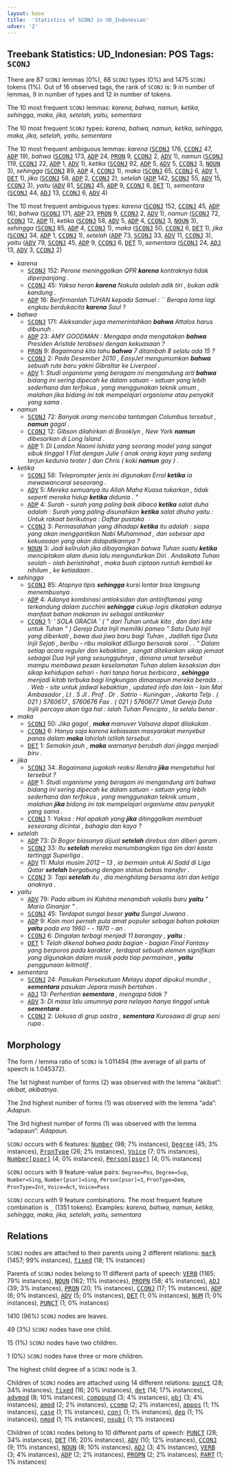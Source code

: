 ```yaml
---
layout: base
title:  'Statistics of SCONJ in UD_Indonesian'
udver: '2'
---
```


## Treebank Statistics: UD_Indonesian: POS Tags: `SCONJ`

There are 87 `SCONJ` lemmas (0%), 88 `SCONJ` types (0%) and 1475 `SCONJ` tokens (1%).
Out of 16 observed tags, the rank of `SCONJ` is: 9 in number of lemmas, 9 in number of types and 12 in number of tokens.

The 10 most frequent `SCONJ` lemmas: <em>karena, bahwa, namun, ketika, sehingga, maka, jika, setelah, yaitu, sementara</em>

The 10 most frequent `SCONJ` types:  <em>karena, bahwa, namun, ketika, sehingga, maka, jika, setelah, yaitu, sementara</em>

The 10 most frequent ambiguous lemmas: <em>karena</em> (<tt><a href="id-pos-SCONJ.html">SCONJ</a></tt> 176, <tt><a href="id-pos-CCONJ.html">CCONJ</a></tt> 47, <tt><a href="id-pos-ADP.html">ADP</a></tt> 19), <em>bahwa</em> (<tt><a href="id-pos-SCONJ.html">SCONJ</a></tt> 173, <tt><a href="id-pos-ADP.html">ADP</a></tt> 24, <tt><a href="id-pos-PRON.html">PRON</a></tt> 9, <tt><a href="id-pos-CCONJ.html">CCONJ</a></tt> 2, <tt><a href="id-pos-ADV.html">ADV</a></tt> 1), <em>namun</em> (<tt><a href="id-pos-SCONJ.html">SCONJ</a></tt> 119, <tt><a href="id-pos-CCONJ.html">CCONJ</a></tt> 22, <tt><a href="id-pos-ADP.html">ADP</a></tt> 1, <tt><a href="id-pos-ADV.html">ADV</a></tt> 1), <em>ketika</em> (<tt><a href="id-pos-SCONJ.html">SCONJ</a></tt> 92, <tt><a href="id-pos-ADP.html">ADP</a></tt> 5, <tt><a href="id-pos-ADV.html">ADV</a></tt> 5, <tt><a href="id-pos-CCONJ.html">CCONJ</a></tt> 3, <tt><a href="id-pos-NOUN.html">NOUN</a></tt> 3), <em>sehingga</em> (<tt><a href="id-pos-SCONJ.html">SCONJ</a></tt> 89, <tt><a href="id-pos-ADP.html">ADP</a></tt> 4, <tt><a href="id-pos-CCONJ.html">CCONJ</a></tt> 1), <em>maka</em> (<tt><a href="id-pos-SCONJ.html">SCONJ</a></tt> 65, <tt><a href="id-pos-CCONJ.html">CCONJ</a></tt> 6, <tt><a href="id-pos-ADV.html">ADV</a></tt> 1, <tt><a href="id-pos-DET.html">DET</a></tt> 1), <em>jika</em> (<tt><a href="id-pos-SCONJ.html">SCONJ</a></tt> 58, <tt><a href="id-pos-ADP.html">ADP</a></tt> 2, <tt><a href="id-pos-CCONJ.html">CCONJ</a></tt> 2), <em>setelah</em> (<tt><a href="id-pos-ADP.html">ADP</a></tt> 142, <tt><a href="id-pos-SCONJ.html">SCONJ</a></tt> 55, <tt><a href="id-pos-ADV.html">ADV</a></tt> 15, <tt><a href="id-pos-CCONJ.html">CCONJ</a></tt> 3), <em>yaitu</em> (<tt><a href="id-pos-ADV.html">ADV</a></tt> 81, <tt><a href="id-pos-SCONJ.html">SCONJ</a></tt> 45, <tt><a href="id-pos-ADP.html">ADP</a></tt> 9, <tt><a href="id-pos-CCONJ.html">CCONJ</a></tt> 6, <tt><a href="id-pos-DET.html">DET</a></tt> 1), <em>sementara</em> (<tt><a href="id-pos-SCONJ.html">SCONJ</a></tt> 44, <tt><a href="id-pos-ADJ.html">ADJ</a></tt> 13, <tt><a href="id-pos-CCONJ.html">CCONJ</a></tt> 6, <tt><a href="id-pos-ADV.html">ADV</a></tt> 4)

The 10 most frequent ambiguous types:  <em>karena</em> (<tt><a href="id-pos-SCONJ.html">SCONJ</a></tt> 152, <tt><a href="id-pos-CCONJ.html">CCONJ</a></tt> 45, <tt><a href="id-pos-ADP.html">ADP</a></tt> 16), <em>bahwa</em> (<tt><a href="id-pos-SCONJ.html">SCONJ</a></tt> 171, <tt><a href="id-pos-ADP.html">ADP</a></tt> 23, <tt><a href="id-pos-PRON.html">PRON</a></tt> 9, <tt><a href="id-pos-CCONJ.html">CCONJ</a></tt> 2, <tt><a href="id-pos-ADV.html">ADV</a></tt> 1), <em>namun</em> (<tt><a href="id-pos-SCONJ.html">SCONJ</a></tt> 72, <tt><a href="id-pos-CCONJ.html">CCONJ</a></tt> 12, <tt><a href="id-pos-ADP.html">ADP</a></tt> 1), <em>ketika</em> (<tt><a href="id-pos-SCONJ.html">SCONJ</a></tt> 58, <tt><a href="id-pos-ADV.html">ADV</a></tt> 5, <tt><a href="id-pos-ADP.html">ADP</a></tt> 4, <tt><a href="id-pos-CCONJ.html">CCONJ</a></tt> 3, <tt><a href="id-pos-NOUN.html">NOUN</a></tt> 3), <em>sehingga</em> (<tt><a href="id-pos-SCONJ.html">SCONJ</a></tt> 85, <tt><a href="id-pos-ADP.html">ADP</a></tt> 4, <tt><a href="id-pos-CCONJ.html">CCONJ</a></tt> 1), <em>maka</em> (<tt><a href="id-pos-SCONJ.html">SCONJ</a></tt> 50, <tt><a href="id-pos-CCONJ.html">CCONJ</a></tt> 6, <tt><a href="id-pos-DET.html">DET</a></tt> 1), <em>jika</em> (<tt><a href="id-pos-SCONJ.html">SCONJ</a></tt> 34, <tt><a href="id-pos-ADP.html">ADP</a></tt> 1, <tt><a href="id-pos-CCONJ.html">CCONJ</a></tt> 1), <em>setelah</em> (<tt><a href="id-pos-ADP.html">ADP</a></tt> 73, <tt><a href="id-pos-SCONJ.html">SCONJ</a></tt> 33, <tt><a href="id-pos-ADV.html">ADV</a></tt> 11, <tt><a href="id-pos-CCONJ.html">CCONJ</a></tt> 3), <em>yaitu</em> (<tt><a href="id-pos-ADV.html">ADV</a></tt> 79, <tt><a href="id-pos-SCONJ.html">SCONJ</a></tt> 45, <tt><a href="id-pos-ADP.html">ADP</a></tt> 9, <tt><a href="id-pos-CCONJ.html">CCONJ</a></tt> 6, <tt><a href="id-pos-DET.html">DET</a></tt> 1), <em>sementara</em> (<tt><a href="id-pos-SCONJ.html">SCONJ</a></tt> 24, <tt><a href="id-pos-ADJ.html">ADJ</a></tt> 13, <tt><a href="id-pos-ADV.html">ADV</a></tt> 3, <tt><a href="id-pos-CCONJ.html">CCONJ</a></tt> 2)


* <em>karena</em>
  * <tt><a href="id-pos-SCONJ.html">SCONJ</a></tt> 152: <em>Perone meninggalkan QPR <b>karena</b> kontraknya tidak diperpanjang .</em>
  * <tt><a href="id-pos-CCONJ.html">CCONJ</a></tt> 45: <em>Yaksa heran <b>karena</b> Nakula adalah adik tiri , bukan adik kandung .</em>
  * <tt><a href="id-pos-ADP.html">ADP</a></tt> 16: <em>Berfirmanlah TUHAN kepada Samuel : `` Berapa lama lagi engkau berdukacita <b>karena</b> Saul ?</em>
* <em>bahwa</em>
  * <tt><a href="id-pos-SCONJ.html">SCONJ</a></tt> 171: <em>Aleksander juga memerintahkan <b>bahwa</b> Attalos harus dibunuh .</em>
  * <tt><a href="id-pos-ADP.html">ADP</a></tt> 23: <em>AMY GOODMAN : Mengapa anda mengatakan <b>bahwa</b> Presiden Aristide terobsesi dengan kekuasaan ?</em>
  * <tt><a href="id-pos-PRON.html">PRON</a></tt> 9: <em>Bagaimana kita tahu <b>bahwa</b> 7 ditambah 8 selalu ada 15 ?</em>
  * <tt><a href="id-pos-CCONJ.html">CCONJ</a></tt> 2: <em>Pada Desember 2010 , EasyJet mengumumkan <b>bahwa</b> sebuah rute baru yakni Gibraltar ke Liverpool .</em>
  * <tt><a href="id-pos-ADV.html">ADV</a></tt> 1: <em>Studi organisme yang beragam ini mengandung arti <b>bahwa</b> bidang ini sering dipecah ke dalam satuan - satuan yang lebih sederhana dan terfokus , yang menggunakan teknik umum , malahan jika bidang ini tak mempelajari organisme atau penyakit yang sama .</em>
* <em>namun</em>
  * <tt><a href="id-pos-SCONJ.html">SCONJ</a></tt> 72: <em>Banyak orang mencoba tantangan Columbus tersebut , <b>namun</b> gagal .</em>
  * <tt><a href="id-pos-CCONJ.html">CCONJ</a></tt> 12: <em>Gibson dilahirkan di Brooklyn , New York <b>namun</b> dibesarkan di Long Island .</em>
  * <tt><a href="id-pos-ADP.html">ADP</a></tt> 1: <em>Di London Naomi Ishida yang seorang model yang sangat sibuk tinggal 1 Flat dengan Julie ( anak orang kaya yang sedang terjun kedunia teater ) dan Chris ( koki <b>namun</b> gay ) .</em>
* <em>ketika</em>
  * <tt><a href="id-pos-SCONJ.html">SCONJ</a></tt> 58: <em>Teleprompter jenis ini digunakan Errol <b>ketika</b> ia mewawancarai seseorang .</em>
  * <tt><a href="id-pos-ADV.html">ADV</a></tt> 5: <em>Mereka semuanya itu Allah Maha Kuasa tukarkan , tidak seperti mereka hidup <b>ketika</b> didunia . "</em>
  * <tt><a href="id-pos-ADP.html">ADP</a></tt> 4: <em>Surah - surah yang paling baik dibaca <b>ketika</b> salat duha adalah : Surah yang paling disunahkan <b>ketika</b> salat dhuha yaitu : Untuk rakaat berikutnya : Daftar pustaka</em>
  * <tt><a href="id-pos-CCONJ.html">CCONJ</a></tt> 3: <em>Permasalahan yang dihadapi <b>ketika</b> itu adalah : siapa yang akan menggantikan Nabi Muhammad , dan sebesar apa kekuasaan yang akan didapatkannya ?</em>
  * <tt><a href="id-pos-NOUN.html">NOUN</a></tt> 3: <em>Jadi kelirulah jika dibayangkan bahwa Tuhan suatu <b>ketika</b> menciptakan alam dunia lalu mengundurkan Diri . Andaikata Tuhan seolah - olah beristirahat , maka buah ciptaan runtuh kembali ke nihilum , ke ketiadaan .</em>
* <em>sehingga</em>
  * <tt><a href="id-pos-SCONJ.html">SCONJ</a></tt> 85: <em>Atapnya tipis <b>sehingga</b> kursi lontar bisa langsung menembusnya .</em>
  * <tt><a href="id-pos-ADP.html">ADP</a></tt> 4: <em>Adanya kombinasi antioksidan dan antiinflamasi yang terkandung dalam zucchini <b>sehingga</b> cukup logis dikatakan adanya manfaat bahan makanan ini sebagai antikanker</em>
  * <tt><a href="id-pos-CCONJ.html">CCONJ</a></tt> 1: <em>' SOLA GRACIA ' ( " dari Tuhan untuk kita , dan dari kita untuk Tuhan " ) Gereja Duta Injil memiliki pameo " Satu Duta Injil yang diberkati , bawa dua jiwa baru bagi Tuhan , Jadilah tiga Duta Injil Sejati , beribu - ribu malaikat diSurga bersorak sorai . . " Dalam setiap acara reguler dan kebaktian , sangat ditekankan sikap jemaat sebagai Dua Injil yang sesungguhnya , dimana umat tersebut mampu membawa pesan keselamatan Tuhan dalam kesaksian dan sikap kehidupan sehari - hari tanpa harus berbicara , <b>sehingga</b> menjadi kitab terbuka bagi lingkungan dimanapun mereka berada . . . Web - site untuk jadwal kebaktian , updated info dan lain - lain Mal Ambasador , Lt . 5 Jl . Prof . Dr . Satrio - Kuningan , Jakarta Telp . ( 021 ) 5760617 , 5760676 Fax . ( 021 ) 5760677 Umat Gereja Duta Injili percaya akan tiga hal : ialah Tuhan Pencipta , Ia selalu benar .</em>
* <em>maka</em>
  * <tt><a href="id-pos-SCONJ.html">SCONJ</a></tt> 50: <em>Jika gagal , <b>maka</b> manuver Valsava dapat dilakukan .</em>
  * <tt><a href="id-pos-CCONJ.html">CCONJ</a></tt> 6: <em>Hanya saja karena kebiasaan masyarakat menyebut panas dalam <b>maka</b> lahirlah istilah tersebut .</em>
  * <tt><a href="id-pos-DET.html">DET</a></tt> 1: <em>Semakin jauh , <b>maka</b> warnanya berubah dari jingga menjadi biru .</em>
* <em>jika</em>
  * <tt><a href="id-pos-SCONJ.html">SCONJ</a></tt> 34: <em>Bagaimana jugakah reaksi Rendra <b>jika</b> mengetahui hal tersebut ?</em>
  * <tt><a href="id-pos-ADP.html">ADP</a></tt> 1: <em>Studi organisme yang beragam ini mengandung arti bahwa bidang ini sering dipecah ke dalam satuan - satuan yang lebih sederhana dan terfokus , yang menggunakan teknik umum , malahan <b>jika</b> bidang ini tak mempelajari organisme atau penyakit yang sama .</em>
  * <tt><a href="id-pos-CCONJ.html">CCONJ</a></tt> 1: <em>Yaksa : Hal apakah yang <b>jika</b> ditinggalkan membuat seseorang dicintai , bahagia dan kaya ?</em>
* <em>setelah</em>
  * <tt><a href="id-pos-ADP.html">ADP</a></tt> 73: <em>Di Bogor biasanya dijual <b>setelah</b> direbus dan diberi garam .</em>
  * <tt><a href="id-pos-SCONJ.html">SCONJ</a></tt> 33: <em>Itu <b>setelah</b> mereka menumbangkan tiga tim dari kasta tertinggi Superliga .</em>
  * <tt><a href="id-pos-ADV.html">ADV</a></tt> 11: <em>Mulai musim 2012 – 13 , ia bermain untuk Al Sadd di Liga Qatar <b>setelah</b> bergabung dengan status bebas transfer .</em>
  * <tt><a href="id-pos-CCONJ.html">CCONJ</a></tt> 3: <em>Tapi <b>setelah</b> itu , dia menghilang bersama istri dan ketiga anaknya .</em>
* <em>yaitu</em>
  * <tt><a href="id-pos-ADV.html">ADV</a></tt> 79: <em>Pada album ini Kahitna menambah vokalis baru <b>yaitu</b> " Mario Ginanjar " .</em>
  * <tt><a href="id-pos-SCONJ.html">SCONJ</a></tt> 45: <em>Terdapat sungai besar <b>yaitu</b> Sungai Juwana .</em>
  * <tt><a href="id-pos-ADP.html">ADP</a></tt> 9: <em>Kain mori pernah pula amat populer sebagai bahan pakaian <b>yaitu</b> pada era 1960 - - 1970 - an .</em>
  * <tt><a href="id-pos-CCONJ.html">CCONJ</a></tt> 6: <em>Dingalan terbagi menjadi 11 barangay , <b>yaitu</b> :</em>
  * <tt><a href="id-pos-DET.html">DET</a></tt> 1: <em>Telah dikenal bahwa pada bagian - bagian Final Fantasy yang berporos pada karakter , terdapat sebuah elemen signifikan yang digunakan dalam musik pada tiap permainan , <b>yaitu</b> penggunaan leitmotif .</em>
* <em>sementara</em>
  * <tt><a href="id-pos-SCONJ.html">SCONJ</a></tt> 24: <em>Pasukan Persekutuan Melayu dapat dipukul mundur , <b>sementara</b> pasukan Jepara masih bertahan .</em>
  * <tt><a href="id-pos-ADJ.html">ADJ</a></tt> 13: <em>Perhentian <b>sementara</b> , mengapa tidak ?</em>
  * <tt><a href="id-pos-ADV.html">ADV</a></tt> 3: <em>Di masa lalu umumnya para nelayan hanya tinggal untuk <b>sementara</b> .</em>
  * <tt><a href="id-pos-CCONJ.html">CCONJ</a></tt> 2: <em>Uekusa di grup sastra , <b>sementara</b> Kurosawa di grup seni rupa .</em>

## Morphology

The form / lemma ratio of `SCONJ` is 1.011494 (the average of all parts of speech is 1.045372).

The 1st highest number of forms (2) was observed with the lemma “akibat”: <em>akibat, akibatnya</em>.

The 2nd highest number of forms (1) was observed with the lemma “ada”: <em>Adapun</em>.

The 3rd highest number of forms (1) was observed with the lemma “adapaun”: <em>Adapaun</em>.

`SCONJ` occurs with 6 features: <tt><a href="id-feat-Number.html">Number</a></tt> (98; 7% instances), <tt><a href="id-feat-Degree.html">Degree</a></tt> (45; 3% instances), <tt><a href="id-feat-PronType.html">PronType</a></tt> (26; 2% instances), <tt><a href="id-feat-Voice.html">Voice</a></tt> (7; 0% instances), <tt><a href="id-feat-Number-psor.html">Number[psor]</a></tt> (4; 0% instances), <tt><a href="id-feat-Person-psor.html">Person[psor]</a></tt> (4; 0% instances)

`SCONJ` occurs with 9 feature-value pairs: `Degree=Pos`, `Degree=Sup`, `Number=Sing`, `Number[psor]=Sing`, `Person[psor]=3`, `PronType=Dem`, `PronType=Int`, `Voice=Act`, `Voice=Pass`

`SCONJ` occurs with 9 feature combinations.
The most frequent feature combination is `_` (1351 tokens).
Examples: <em>karena, bahwa, namun, ketika, sehingga, maka, jika, setelah, yaitu, sementara</em>


## Relations

`SCONJ` nodes are attached to their parents using 2 different relations: <tt><a href="id-dep-mark.html">mark</a></tt> (1457; 99% instances), <tt><a href="id-dep-fixed.html">fixed</a></tt> (18; 1% instances)

Parents of `SCONJ` nodes belong to 11 different parts of speech: <tt><a href="id-pos-VERB.html">VERB</a></tt> (1165; 79% instances), <tt><a href="id-pos-NOUN.html">NOUN</a></tt> (162; 11% instances), <tt><a href="id-pos-PROPN.html">PROPN</a></tt> (58; 4% instances), <tt><a href="id-pos-ADJ.html">ADJ</a></tt> (39; 3% instances), <tt><a href="id-pos-PRON.html">PRON</a></tt> (20; 1% instances), <tt><a href="id-pos-CCONJ.html">CCONJ</a></tt> (17; 1% instances), <tt><a href="id-pos-ADP.html">ADP</a></tt> (6; 0% instances), <tt><a href="id-pos-ADV.html">ADV</a></tt> (5; 0% instances), <tt><a href="id-pos-DET.html">DET</a></tt> (1; 0% instances), <tt><a href="id-pos-NUM.html">NUM</a></tt> (1; 0% instances), <tt><a href="id-pos-PUNCT.html">PUNCT</a></tt> (1; 0% instances)

1410 (96%) `SCONJ` nodes are leaves.

49 (3%) `SCONJ` nodes have one child.

15 (1%) `SCONJ` nodes have two children.

1 (0%) `SCONJ` nodes have three or more children.

The highest child degree of a `SCONJ` node is 3.

Children of `SCONJ` nodes are attached using 14 different relations: <tt><a href="id-dep-punct.html">punct</a></tt> (28; 34% instances), <tt><a href="id-dep-fixed.html">fixed</a></tt> (16; 20% instances), <tt><a href="id-dep-det.html">det</a></tt> (14; 17% instances), <tt><a href="id-dep-advmod.html">advmod</a></tt> (8; 10% instances), <tt><a href="id-dep-compound.html">compound</a></tt> (3; 4% instances), <tt><a href="id-dep-obj.html">obj</a></tt> (3; 4% instances), <tt><a href="id-dep-amod.html">amod</a></tt> (2; 2% instances), <tt><a href="id-dep-ccomp.html">ccomp</a></tt> (2; 2% instances), <tt><a href="id-dep-appos.html">appos</a></tt> (1; 1% instances), <tt><a href="id-dep-case.html">case</a></tt> (1; 1% instances), <tt><a href="id-dep-conj.html">conj</a></tt> (1; 1% instances), <tt><a href="id-dep-dep.html">dep</a></tt> (1; 1% instances), <tt><a href="id-dep-nmod.html">nmod</a></tt> (1; 1% instances), <tt><a href="id-dep-nsubj.html">nsubj</a></tt> (1; 1% instances)

Children of `SCONJ` nodes belong to 10 different parts of speech: <tt><a href="id-pos-PUNCT.html">PUNCT</a></tt> (28; 34% instances), <tt><a href="id-pos-DET.html">DET</a></tt> (16; 20% instances), <tt><a href="id-pos-ADV.html">ADV</a></tt> (10; 12% instances), <tt><a href="id-pos-CCONJ.html">CCONJ</a></tt> (9; 11% instances), <tt><a href="id-pos-NOUN.html">NOUN</a></tt> (8; 10% instances), <tt><a href="id-pos-ADJ.html">ADJ</a></tt> (3; 4% instances), <tt><a href="id-pos-VERB.html">VERB</a></tt> (3; 4% instances), <tt><a href="id-pos-ADP.html">ADP</a></tt> (2; 2% instances), <tt><a href="id-pos-PROPN.html">PROPN</a></tt> (2; 2% instances), <tt><a href="id-pos-PART.html">PART</a></tt> (1; 1% instances)

